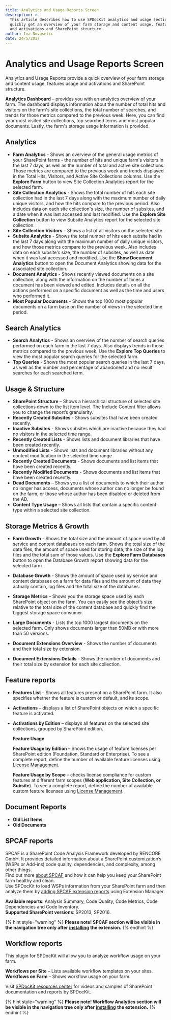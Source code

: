 ```yaml
---
title: Analytics and Usage Reports Screen
description: >-
  This article describes how to use SPDocKit analytics and usage section to
  quickly get an overview of your farm storage and content usage, features usage
  and activations and SharePoint structure.
author: Iva Novoselic
date: 24/5/2017
---
```


# Analytics and Usage Reports Screen

Analytics and Usage Reports provide a quick overview of your farm storage and content usage, features usage and activations and SharePoint structure.

**Analytics Dashboard** – provides you with an analytics overview of your farm. The dashboard displays information about the number of total hits and visitors on the farm's site collections, the total number of searches, and trends for those metrics compared to the previous week. Here, you can find your most visited site collections, top searched terms and most popular documents. Lastly, the farm's storage usage information is provided.

## Analytics

* **Farm Analytics** - Shows an overview of the general usage metrics of your SharePoint farms - the number of hits and unique farm's visitors in the last 7 days, as well as the number of total and active site collections. Those metrics are compared to the previous week and trends displayed in the Total Hits, Visitors, and Active Site Collections columns. Use the __Explore Farm__ button to view Site Collection Analytics report for the selected farm.
* **Site Collection Analytics** - Shows the total number of hits each site collection had in the last 7 days along with the maximum number of daily unique visitors, and how the hits compare to the previous period. Also includes data on each site collection's size, the number of subsites, and a date when it was last accessed and last modified. Use the __Explore Site Collection__ button to view Subsite Analytics report for the selected site collection.
* **Site Collection Visitors** – Shows a list of all visitors on the selected site. 
* **Subsite Analytics** - Shows the total number of hits each subsite had in the last 7 days along with the maximum number of daily unique visitors, and how those metrics compare to the previous week. Also includes data on each subsite's size, the number of subsites, as well as date when it was last accessed and modified. Use the __Show Document Analytics__ button to open the Document Analytics showing data for the associated site collection.
* **Document Analytics** - Shows recently viewed documents on a site collection, along with the information on the number of times a document has been viewed and edited. Includes details on all the actions performed on a specific document as well as the time and users who performed it. 
* **Most Popular Documents** - Shows the top 1000 most popular documents on a farm base on the number of views in the selected time period.

## Search Analytics

* **Search Analytics** - Shows an overview of the number of search queries performed on each farm in the last 7 days. Also displays trends in those metrics compared to the previous week. Use the __Explore Top Queries__ to view the most popular search queries for the selected farm. 
* **Top Queries** - Shows the most popular search queries in the last 7 days, as well as the number and percentage of abandoned and no result searches for each searched term. 

## Usage & Structure

* **SharePoint Structure** – Shows a hierarchical structure of selected site collections down to the list item level. The Include Content filter allows you to change the report’s granularity.
* **Recently Created Subsites** - Shows subsites that have been created recently.
* **Inactive Subsites** - Shows subsites which are inactive because they had no visitors in the selected time range.
* **Recently Created Lists** - Shows lists and document libraries that have been created recently.
* **Unmodified Lists** - Shows lists and document libraries without any content modification in the selected time range
* **Recently Created Documents** - Shows documents and list items that have been created recently.
* **Recently Modified Documents** - Shows documents and list items that have been created recently.
* **Dead Documents** – Shows you a list of documents to which their author no longer has access, documents whose author can no longer be found on the farm, or those whose author has been disabled or deleted from the AD.  
* **Content Type Usage** – Shows all lists that contain a specific content type within a selected site collection.  

## Storage Metrics & Growth

* **Farm Growth** - Shows the total size and the amount of space used by all service and content databases on each farm. Shows the total size of the data files, the amount of space used for storing data, the size of the log files and the total sum of those values. Use the __Explore Farm Databases__ button to open the Database Growth report showing data for the selected farm. 
* **Database Growth** - Shows the amount of space used by service and content databases on a farm for data files and the amount of data they actually contain, log files and the total size of the databases.
* **Storage Metrics** – Shows you the storage space used by each SharePoint object on the farm. You can easily see the object’s size relative to the total size of the content database and quickly find the biggest storage space consumer. 
* **Large Documents** - Lists the top 1000 largest documents on the selected farm. Only shows documents larger than 50MB or with more than 50 versions.

* **Document Extensions Overview** - Shows the number of documents and their total size by extension.
* **Document Extensions Details** - Shows the number of documents and their total size by extension for each site collection. 

## Feature reports

* **Features List** – Shows all features present on a SharePoint farm. It also specifies whether the feature is custom or default, and its scope. 
* **Activations** – displays a list of SharePoint objects on which a specific feature is activated.
* **Activations by Edition** – displays all features on the selected site collections, grouped by SharePoint edition.

  **Feature Usage**

  **Feature Usage by Edition** – Shows the usage of feature licenses per SharePoint edition \(Foundation, Standard or Enterprise\). To see a complete report, define the number of available feature licenses using [License Management](../../configure-and-extend-spdockit/license-management.md).

  **Feature Usage by Scope** – checks license compliance for custom features at different farm scopes \(**Web application, Site Collection, or Subsite**\). To see a complete report, define the number of available custom feature licenses using [License Management](../../configure-and-extend-spdockit/license-management.md).


## Document Reports

* **Old List Items**
* **Old Documents**

## SPCAF reports

SPCAF is a SharePoint Code Analysis Framework developed by RENCORE GmbH. It provides detailed information about a SharePoint customization’s \(WSPs or Add-ins\) code quality, dependencies, and complexity, among other things.  
Find out more [about SPCAF](https://www.spcaf.com/) and how it can help you keep your SharePoint farm healthy and clean.  
Use SPDocKit to load WSPs information from your SharePoint farm and then analyze them by [adding SPCAF extension reports](../../configure-and-extend-spdockit/extend-spdockit/install-spdockit-extensions.md) using Extension Manager.

**Available reports**: Analysis Summary, Code Quality, Code Metrics, Code Dependencies and Code Inventory.  
**Supported SharePoint versions**: SP2013, SP2016.

{% hint style="warning" %}
**Please note! SPCAF section will be visible in the navigation tree only after** [**installing**](../../configure-and-extend-spdockit/extend-spdockit/install-spdockit-extensions.md) **the extension.**
{% endhint %}

## Workflow reports

This plugin for SPDocKit will allow you to analyze workflow usage on your farm.

**Workflows per Site** – Lists available workflow templates on your sites.  
**Workflows on Farm** – Shows workflow usage on your farm.

Visit [SPDocKit resources center](https://www.spdockit.com/resources/reports) for videos and samples of SharePoint documentation and reports by SPDocKit.

{% hint style="warning" %}
**Please note! Workflow Analytics section will be visible in the navigation tree only after** [**installing**](../../configure-and-extend-spdockit/extend-spdockit/install-spdockit-extensions.md) **the extension.**
{% endhint %}

